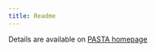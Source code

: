 ```yaml
---
title: Readme
---
```


Details are available on [PASTA homepage](https://zelinzhao.github.io/pasta/)